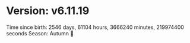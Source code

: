 # Version: v6.11.19
Time since birth: 2546 days, 61104 hours, 3666240 minutes, 219974400 seconds
Season: Autumn 🍁
